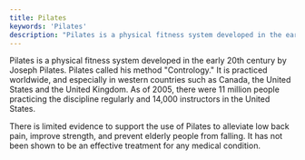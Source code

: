 ```yaml
---
title: Pilates
keywords: 'Pilates'
description: "Pilates is a physical fitness system developed in the early 20th century by Joseph Pilates."
---
```

Pilates is a physical fitness system developed in the early 20th century by Joseph Pilates. Pilates called his method "Contrology." It is practiced worldwide, and especially in western countries such as Canada, the United States and the United Kingdom. As of 2005, there were 11 million people practicing the discipline regularly and 14,000 instructors in the United States.

There is limited evidence to support the use of Pilates to alleviate low back pain, improve strength, and prevent elderly people from falling. It has not been shown to be an effective treatment for any medical condition.
